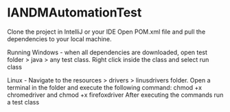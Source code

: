# IANDMAutomationTest

Clone the project in IntelliJ or your IDE
Open POM.xml file and pull the dependencies to your local machine.

Running
Windows - when all dependencies are downloaded, open test folder > java > any test class. Right click inside the class and select run class

Linux - Navigate to the resources > drivers > linusdrivers folder. Open a terminal in the folder and execute the following command: chmod +x chromedriver and chmod +x firefoxdriver
  After executing the commands run a test class
